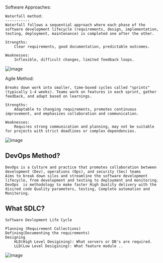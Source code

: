Software Approaches:
```
Waterfall method:
-----------
Waterfall follows a sequential approach where each phase of the software development lifecycle (requirements, design, implementation, testing, deployment, maintenance) is completed one after the other.

Strengths: 
    Clear requirements, good documentation, predictable outcomes.

Weaknesses: 
    Inflexible, difficult changes, limited feedback loops.
```
![image](https://github.com/devopsmails/devops-tools/assets/119680288/ded69b67-69d8-4029-8881-08d37fa099d8)

Agile Method:
```
Breaks down work into smaller, time-boxed cycles called "sprints" (typically 1-4 weeks). Teams work on features in each sprint, gather feedback, and adapt based on learnings.

Strengths: 
    Adaptable to changing requirements, promotes continuous improvement, and emphasizes collaboration and communication.

Weaknesses: 
    Requires strong communication and planning, may not be suitable for projects with strict deadlines or complex dependencies.
```
![image](https://github.com/devopsmails/devops-tools/assets/119680288/dbbd2bea-8b5e-448a-a3dc-3f6fddaacb1d)


DevOps Method?
----------
```
DevOps is a Culture and practice that promotes collaboration between development (Dev), operations (Ops), and security (Sec) teams
Aims to break down silos and streamline the software development lifecycle, from development and testing to deployment and monitoring.
DevOps  is methodology to make faster High Quality delivery with the disired code Quality parameters, testing, Complete automation and Monitering. 
```
What SDLC?
-----------
```
Software Devlopment Life Cycle

Planning (Requirement Collections)
Defining(Documenting the requirements)
Designing
    HLD(High Level Desigining): What servers or DB's are required.
    LLD(Low Level Desigining): What feature module ..
```
![image](https://github.com/devopsmails/devops/assets/119680288/ce32c045-f156-49a8-9ba7-169691b86ab5)

